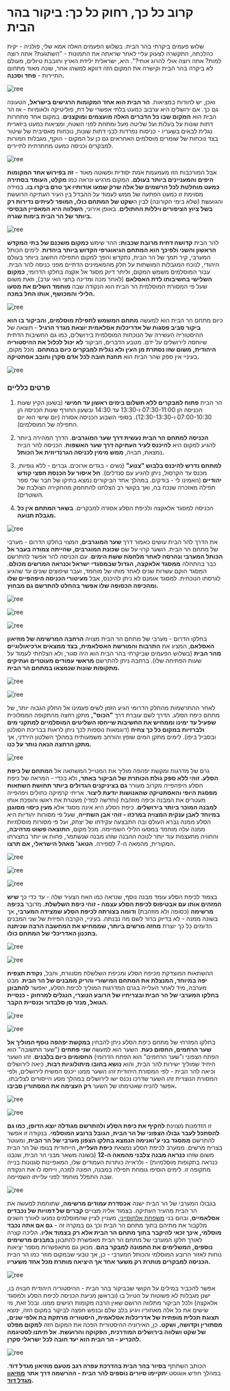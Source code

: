 # קרוב כל כך, רחוק כל כך: ביקור בהר הבית

שלוש פעמים ביקרתי בהר הבית. בשלוש הפעמים האלה אמא שלי, פולניה - יקית כהלכתה, התקשרה לצעוק עליי לאחר שראתה את התמונות - "השתגעת? אתה רוצה למות? אתה רוצה אולי להרוג אותי?". היא, ישראלית ילידת הארץ וחובבת טיולים, מעולם לא ביקרה בהר הבית וקישרה את המקום הזה דווקא למשהו אחר, שונה מאוד מתחום התיירות - **פחד וסכנה.**

![ree](https://static.wixstatic.com/media/4e19df_ab0554e1de714e558417f6ee39ca6ed0~mv2.jpg/v1/fill/w_147,h_98,al_c,q_80,usm_0.66_1.00_0.01,blur_2,enc_avif,quality_auto/4e19df_ab0554e1de714e558417f6ee39ca6ed0~mv2.jpg)

ואכן, יש להודות במציאות. **הר הבית הוא אחד המקומות הרגישים בישראל,** הטעונה גם כך. אם ירושלים היא ערבוב כמעט בלתי אפשרי של דת, פוליטיקה ולאומיות - אז הר הבית הוא **המקום שבו כל הדברים האלה מועצמים ומוקצנים**. במקום אחד מתחרות דתות שונות על בעלות ועל שליטה מעל ומתחת לפני השטח, ומציאות כמעט ביזארית נגלית לבאים בשעריו - כניסות נפרדות לבני דתות שונות, נוכחות מאסיבית של שיטור בצד נוכחות של שומרים מוסלמים האחראים גם כן על המקום - הוקף, מגבלות חמורות למבקרים וכניסה כמעט מחתרתית לתיירים.

![ree](https://static.wixstatic.com/media/4e19df_85e108375cbc4ec5b1a70eebd072fbc8~mv2.jpg/v1/fill/w_147,h_98,al_c,q_80,usm_0.66_1.00_0.01,blur_2,enc_avif,quality_auto/4e19df_85e108375cbc4ec5b1a70eebd072fbc8~mv2.jpg)

אבל המורכבות הזו מעמעמת אמת יסודית ופשוטה מאוד - **זה בפירוש אחד המקומות היפים והמעניינים ביותר בעולם.** המקום מרגיש ונראה כמו **מקלט, העומד בסתירה כמעט מוחלטת לכל הרשמים של אלה שרק שמעו אודותיו אך טרם ביקרו בו.** במידה מסוימת זו כמעט הפתעה של ממש לעמוד על ההבדל בין העיר העתיקה הרועשת והגועשת (שלא בימי הקורונה) לבין ה**שקט של המתחם כולו, המופר לעיתים נדירות רק בשל ציוץ הציפורים ויללות החתולים**. באופן אירוני, **השלווה היא המאפיין הבסיסי ביותר של הר הבית בימות שגרה.**

![ree](https://static.wixstatic.com/media/4e19df_e7f89fc5b195446c8c17e38e7d0183c3~mv2.jpg/v1/fill/w_147,h_98,al_c,q_80,usm_0.66_1.00_0.01,blur_2,enc_avif,quality_auto/4e19df_e7f89fc5b195446c8c17e38e7d0183c3~mv2.jpg)

להר הבית **קדושה דתית מרובת שכבות:** ההר שימש **כמקום משכנם של בתי המקדש הראשון והשני ולפיכך הוא המתחם הגיאוגרפי הקדוש ביותר ביהדות**. לימים הכותל המערבי, קיר תמך של הר הבית, נתקדש והפך למקום התפילה החשוב ביותר בעולם היהודי, לנוכח המגבלות המושתות על חלק מהמאמינים הדתיים מפני כניסה להר הבית. עבור המוסלמים משמש המקום, וליתר דיוק מסגד אל אקצה בחלקו הדרומי, **כמקום השלישי בחשיבותו לדת האסלאם** (לאחר מכה ומדינה בחצי האי ערב), וזאת משום שעל פי המסורת המוסלמית הר הבית הוא הנקודה שבה **מוחמד השלים את מסעו הלילי והמכושף, אותו החל במכה.**

![ree](https://static.wixstatic.com/media/4e19df_85a6ff6cd72244a19593acb2d6b6e99b~mv2.jpg/v1/fill/w_147,h_98,al_c,q_80,usm_0.66_1.00_0.01,blur_2,enc_avif,quality_auto/4e19df_85a6ff6cd72244a19593acb2d6b6e99b~mv2.jpg)

כיום מתחם הר הבית הוא למעשה **מתחם המשמש לתפילת מוסלמים, והביקור בו הוא ביקור סביב פסגות של אדריכלות אסלאמית יוצאת מגדר הרגיל** - תוצאה של ההיסטוריה העשירה של הנוכחות המוסלמית בירושלים, כמו גם החשיבות הדתית שיוחסה לירושלים על ידם. מטבע הדברים, הביקור **לא יכול לכלול את ההיסטוריה היהודית, משום שזו נסתרת מן העין ולא נגלית למבקרים כיום במתחם**. מכל מקום, בעיניי אין ספק שהר הבית הוא **תחנת חובה לכל אדם סקרן וחובב אסתטיקה.**

![ree](https://static.wixstatic.com/media/4e19df_11c07c7ec4324dcfa723f9857b274beb~mv2.jpg/v1/fill/w_147,h_98,al_c,q_80,usm_0.66_1.00_0.01,blur_2,enc_avif,quality_auto/4e19df_11c07c7ec4324dcfa723f9857b274beb~mv2.jpg)

### **פרטים כלליים**

1. הר הבית **פתוח למבקרים ללא תשלום בימים ראשון עד חמישי** (בשעון הקיץ שעות הכניסה הן 07:30-11:00 ו-13:30 עד 14:30 ובשעון החורף שעות הכניסה הן 07:00-10:30 ו-12:30-13:30). בסופי השבוע הכניסה אסורה (יום שישי הוא יום התפילה של המוסלמים).

2. **הכניסה למתחם הר הבית נעשית דרך שער המוגרבים**. הדרך המהירה ביותר להגיע למקום היא **להיכנס לעיר העתיקה דרך שער האשפות**. הכניסה להר הבית נמצאת, חבויה, **ממש מימין לכניסה הגרנדיוזית אל הכותל.**

3. **למתחם נדרש להיכנס בלבוש "צנוע"** (נשים - בגדים ארוכים. גברים - ללא גופיות, מכנס עד הקרסול, ניתן להגיע עם סנדלים). **חל איסור על הכנסת חפצי קודש יהודיים** (האמינו לי - בודקים. במהלך אחד הביקורים נמצא בתיקו של חבר שלי ספר תפילה מאזכרה שנכח בה, ואך בקושי רב הצלחנו להתחמק מהחקירה הצולבת של השוטרים).

4. הכניסה למסגד אלאקצה ולכיפת הסלע אסורה למבקרים. **בשאר המתחם אין כל מגבלת תנועה.**

![ree](https://static.wixstatic.com/media/4e19df_ff631e3c6d80469da96ee183fb7028f1~mv2.jpg/v1/fill/w_147,h_98,al_c,q_80,usm_0.66_1.00_0.01,blur_2,enc_avif,quality_auto/4e19df_ff631e3c6d80469da96ee183fb7028f1~mv2.jpg)

את הדרך להר הבית עושים כאמור דרך **שער המוגרבים**, המצוי בחלקו הדרום - מערבי של מתחם הר הבית. השער קרוי על שם **שכונת המוגרבים, שהייתה צמודה בעבר אל הכותל המערבי ונהרסה לאחר מלחמת ששת הימים**. עם הכניסה להר אפשר להתרשם כבר בהתחלה **ממסגד אלאקצה, הגדול שבמסגדי ישראל וכנראה המרשים מכולם**. המסגד הוקם עשרות שנים לאחר מותו של מוחמד, ועבר שיפוצים שונים עד שהגיע לגרסתו הנוכחית. למסגד אומנם לא ניתן להיכנס, אבל **מעיטורי הכניסה היפהפיים שלו ומהכיפה הכסופה שלו אפשר בהחלט להתרשם גם מבחוץ.**

![ree](https://static.wixstatic.com/media/4e19df_a1143f4d66bb4b4390999554f9c21935~mv2.jpg/v1/fill/w_147,h_98,al_c,q_80,usm_0.66_1.00_0.01,blur_2,enc_avif,quality_auto/4e19df_a1143f4d66bb4b4390999554f9c21935~mv2.jpg)

![ree](https://static.wixstatic.com/media/4e19df_4b8992f4ccb84bf3aa77a1dcf3f52217~mv2.jpg/v1/fill/w_147,h_98,al_c,q_80,usm_0.66_1.00_0.01,blur_2,enc_avif,quality_auto/4e19df_4b8992f4ccb84bf3aa77a1dcf3f52217~mv2.jpg)

![ree](https://static.wixstatic.com/media/4e19df_8719882d90524c46afb7e09f1ade1e2c~mv2.jpg/v1/fill/w_147,h_221,al_c,q_80,usm_0.66_1.00_0.01,blur_2,enc_avif,quality_auto/4e19df_8719882d90524c46afb7e09f1ade1e2c~mv2.jpg)

בחלקו הדרום - מערבי של מתחם הר הבית מצויה **הרחבה המרשימה של מוזיאון האסלאם**, המציג את **התרבות והמורשת האסלאמית, בצד ממצאים ארכיאולוגיים מהר הבית** (בשלוש הפעמים שביקרתי בהר הבית הוא היה סגור, ולא הצלחתי לעמוד על שעות הפתיחה שלו). ברחבה ניתן להתרשם **מראשי עמודים מעוטרים ועתיקים מתקופות שונות שנמצאו במתחם הר הבית.**

![ree](https://static.wixstatic.com/media/4e19df_732a331366d7488a9b48c19181931599~mv2.jpg/v1/fill/w_147,h_98,al_c,q_80,usm_0.66_1.00_0.01,blur_2,enc_avif,quality_auto/4e19df_732a331366d7488a9b48c19181931599~mv2.jpg)

![ree](https://static.wixstatic.com/media/4e19df_569bd67edccb4bcf8c80d08c735c6400~mv2.jpg/v1/fill/w_147,h_98,al_c,q_80,usm_0.66_1.00_0.01,blur_2,enc_avif,quality_auto/4e19df_569bd67edccb4bcf8c80d08c735c6400~mv2.jpg)

לאחר ההתרשמות מהחלק הדרומי הגיע הזמן לשים פעמינו אל החלק הגבוה יותר, של מתחם כיפת הסלע. הדרך לשם עוברת דרך **"הכוס",** מתקן רחצה מהתקופה הממלוכית **שפעיל עד ימינו וממחיש את החשיבות שייחסו השליטים המוסלמיים למתקני מים ולברזיות במקום כל כך צחיח** (דוגמאות נוספות לכך ניתן לראות בבריכת הסולטן ובסביל ביפו). לימים מתקן המים שופץ והורחב משמעותית במהלך השלטון הירדני, אך **מתקן הרחצה הנאה נותר על כנו.**

![ree](https://static.wixstatic.com/media/4e19df_d52ba7c68b9d4c269a48889c0b7164e2~mv2.jpg/v1/fill/w_147,h_98,al_c,q_80,usm_0.66_1.00_0.01,blur_2,enc_avif,quality_auto/4e19df_d52ba7c68b9d4c269a48889c0b7164e2~mv2.jpg)

גרם של מדרגות ומקשת יפהפה מוליך את המטייל המשתאה אל **המתחם של כיפת הסלע. זוהי ללא ספק גולת הכותרת של הביקור באתר,** ולא בכדי - המראה של כיפת הסלע היפהפייה מקרוב מעורר **גם בציניקנים הגדולים ביותר תחושת השתאות מפסגת היופי והאסתטיקה שהאנושות יודעת ליצור**. אריחי קרמיקה כחולים ויפהפייה מעטרים את המבנה וכיפה מוזהבת (וחדשה למדי) מעטרת את ראשו והופכת אותו **למבנה המוכר ביותר בירושלים**. כיפת הסלע היא אינה מסגד אלא **מעין כיסוי מסוגנן במיוחד לאבן ענקית המצויה במרכזו - זוהי אבן השתייה**, שעל פי מסורות יהודיות היא הסלע ממנה נברא העולם ובה התבצעה עקידתו של יצחק, ועל פי מסורות מוסלמיות ממנה עלה מוחמד במסעו הלילי השמיימה. מכל מקום, **התוצאה פשוט מרהיבה,** והחוויה מתעצמת עוד יותר לנוכח ההבנה שזהו מבנה שנשתמר, פחות או יותר בתצורתו המקורית, מהמאה ה-7 לספירה. **הטאג' מאהל הישראלי, אם תרצו.**

![ree](https://static.wixstatic.com/media/4e19df_960638ebb99f40f5989e56dc8367418d~mv2.jpg/v1/fill/w_147,h_98,al_c,q_80,usm_0.66_1.00_0.01,blur_2,enc_avif,quality_auto/4e19df_960638ebb99f40f5989e56dc8367418d~mv2.jpg)

![ree](https://static.wixstatic.com/media/4e19df_917e8fbc7e2240d9aecf673aae765ad5~mv2.jpg/v1/fill/w_147,h_98,al_c,q_80,usm_0.66_1.00_0.01,blur_2,enc_avif,quality_auto/4e19df_917e8fbc7e2240d9aecf673aae765ad5~mv2.jpg)

![ree](https://static.wixstatic.com/media/4e19df_aa5b69169e3b43ffbc255b27af32e33a~mv2.jpg/v1/fill/w_147,h_98,al_c,q_80,usm_0.66_1.00_0.01,blur_2,enc_avif,quality_auto/4e19df_aa5b69169e3b43ffbc255b27af32e33a~mv2.jpg)

בצמוד לכיפת הסלע עומד מבנה נוסף, שנראה כמו האח הצעיר שלה - עד כדי כך **שיש המזהים אותו עם אבטיפוס לכיפת הסלע עצמה - זוהי כיפת השלשלת.** מדובר **בכיפה מרשימה** (כסופה ולא מוזהבת) **ודומה בצורתה לכיפת הסלע שמצידה המערבי,** אך בשונה ממנה - לא בדיוק ברור לשם מה נבנתה. בעיניי, הקרבה הפיזית של שני המבנים הדומים כל כך יוצרת **מחזה מרשים ביותר, שממחיש את המחשבה הרבה שניתנה בתכנון האדריכלי של המתחם כולו.**

![ree](https://static.wixstatic.com/media/4e19df_d8c2ef83af1e4aec90b9b27cd2dc0f31~mv2.jpg/v1/fill/w_147,h_98,al_c,q_80,usm_0.66_1.00_0.01,blur_2,enc_avif,quality_auto/4e19df_d8c2ef83af1e4aec90b9b27cd2dc0f31~mv2.jpg)

![ree](https://static.wixstatic.com/media/4e19df_f03c4d13d76c49909f52f76bb7d1f844~mv2.jpg/v1/fill/w_147,h_98,al_c,q_80,usm_0.66_1.00_0.01,blur_2,enc_avif,quality_auto/4e19df_f03c4d13d76c49909f52f76bb7d1f844~mv2.jpg)

ההשתאות המוצדקת מכיפת הסלע ומכיפת השלשלת מסנוורת, וחבל, **נקודת תצפית יפה במיוחד, המנצלת את המתחם המישורי והריק ממבנים של הר הבית**. מבט מערבה, מיד לאחר העלייה בגרם המדרגות המוליך לכיפת הסלע, יאפשר **להתבונן בחלקו המערבי של הר הבית ובצריחיו של הרובע הנוצרי, הנגלים למרחוק - כנסיית הגואל, מנזר סן סלבדור וכנסיית הקבר.**

![ree](https://static.wixstatic.com/media/4e19df_a00e33d08ed64398900425a220d886b1~mv2.jpg/v1/fill/w_147,h_98,al_c,q_80,usm_0.66_1.00_0.01,blur_2,enc_avif,quality_auto/4e19df_a00e33d08ed64398900425a220d886b1~mv2.jpg)

![ree](https://static.wixstatic.com/media/4e19df_64598c05eeaf4f10a946a5883437c934~mv2.jpg/v1/fill/w_147,h_98,al_c,q_80,usm_0.66_1.00_0.01,blur_2,enc_avif,quality_auto/4e19df_64598c05eeaf4f10a946a5883437c934~mv2.jpg)

בחלקו המזרחי של מתחם כיפת הסלע ניתן להבחין **במקשת יפהפה נוסף המוליך אל שער הרחמים, החסום כעת**. השער הוא למעשה **שני פתחים** ("שער התשובה" הוא הפתח הצפוני ו"שער הרחמים" הוא הפתח הדרומי) **החסומים כיום בלבנים**. זהו השער היחיד שמוליך ישירות להר הבית, והוא **נושא בחובו מיתולוגיות רבות**, כיאה לירושלים וכיאה להר הבית - לפי המסורת היהודית זהו השער ממנו ייכנס המשיח לירושלים, ולפי המסורת הנוצרית זהו השער שדרכו נכנס ישו לירושלים במהלך מסע הייסורים לצליבתו.  אפשר להניח שאטימתו של השער **רק העצימה את המסתורין סביבו.**

![ree](https://static.wixstatic.com/media/4e19df_fc7fe9df55e54318a97b2132bd857143~mv2.jpg/v1/fill/w_147,h_98,al_c,q_80,usm_0.66_1.00_0.01,blur_2,enc_avif,quality_auto/4e19df_fc7fe9df55e54318a97b2132bd857143~mv2.jpg)

![ree](https://static.wixstatic.com/media/4e19df_bfd11c66b43d4223989808456bde4471~mv2.jpg/v1/fill/w_147,h_98,al_c,q_80,usm_0.66_1.00_0.01,blur_2,enc_avif,quality_auto/4e19df_bfd11c66b43d4223989808456bde4471~mv2.jpg)

זו הזדמנות מצוינת **להקיף את כיפת הסלע ולהתרשם מגודלה יוצא הדופן, כמו גם להסתכל לעבר גבולו הצפוני של הר הבית, הגובל ברובע המוסלמי.** בנקודה זו אפשר להתרשם **ממסגד בני ע'ואנימה הנמצא בחלקו הצפון מערבי של הר הבית**, ומעוטר בצריח מרשים. ממערב לכיפת הסלע נמצאת **כיפת העלייה,** הייחודית בנופו של הר הבית משום שזהו **כנראה מבנה צלבני מהמאה ה-12** (בשונה משאר מבני הר הבית, שנבנו כנראה בתקופות מוסלמיות) - ולראייה כותרות העמודים שלו, המאפיינות סגנונות בנייה מתקופה זו. לימים הוסיפו גומחת תפילה במבנה, הפונה למכה, וייחסו לו את הנקודה שבה התפלל מוחמד לפני עלייתו השמיימה.

![ree](https://static.wixstatic.com/media/4e19df_aaa2386ba22b41b19e79ce02b9eb03ef~mv2.jpg/v1/fill/w_147,h_98,al_c,q_80,usm_0.66_1.00_0.01,blur_2,enc_avif,quality_auto/4e19df_aaa2386ba22b41b19e79ce02b9eb03ef~mv2.jpg)

בגבולו המערבי של הר הבית ישנה **אכסדרת עמודים מרשימה,** שתוחמת למעשה את הר הבית מהעיר העתיקה. בצמוד אליה מצויים **קברים של דמויות של נכבדים אסלאמיים**, ובהם בני [משפחת אלחוסייני.](https://he.wikipedia.org/wiki/%D7%9E%D7%A9%D7%A4%D7%97%D7%AA_%D7%97%D7%95%D7%A1%D7%99%D7%99%D7%A0%D7%99) מעניין לציין שהמוסלמים נמנעו לאורך השנים מלקבור את מתיהם בתוך מתחם הר הבית וכך גם במקרה זה - **גם אם אתה נכבד מוסלמי, אינך זכאי להיקבר בתוך מתחם הר הבית אלא רק בצמוד אליו.** הליכה קצרה לאורך חלקו המערבי של מתחם הר הבית מאפשרת להתבונן **במבנים מרשימים נוספים, המשלימים את התמונה למבקר בהם**. מכאן גם מתאפשרות מספר יציאות נוחות לאזור הרובע המוסלמי והכותל המערבי - כן, אך טבעי שבמקום מוזר כמו הר הבית **הכניסה למבקרים מותרת רק משער אחד אך היציאה מותרת מכל אחד משעריו.**

![ree](https://static.wixstatic.com/media/4e19df_7c2e86df23ff414387e1e24d07288a8f~mv2.jpg/v1/fill/w_147,h_98,al_c,q_80,usm_0.66_1.00_0.01,blur_2,enc_avif,quality_auto/4e19df_7c2e86df23ff414387e1e24d07288a8f~mv2.jpg)

אפשר להכביר במילים על הקושי שבביקור בהר הבית - ההיסטוריה היהודית חבויה בו, ישנן מגבלות לא פשוטות על הטיול בו (ובראשן מניעת הכניסה לכיפת הסלע ולמסגד אלאקצה) ולכל הביקור מתלווה הרושם שאין הרבה מקומות רגישים ממנו. ובכל זאת, מי שישים את כל אלה מאחוריו ויגיע בלב שלם ובנפש חפצה לביקור במקום הזה, ימצא **תצוגת תכלית מופתית של אדריכלות אסלאמית, היסטוריה מרתקת בת אלפי שנים, מסתורין וקדושה, ושקט.** כן, האירוניה ההיסטורית הפכה את המקום הזה **למקום מפלט של שקט ושלווה בירושלים המודרנית, הפקוקה והרועשת. אל תיתנו לסטיגמה להכריע - הר הבית הוא יעד חובה לכל ישראלי סקרן.**

![ree](https://static.wixstatic.com/media/4e19df_086f645bd1af46f3bd58ad205651be17~mv2.jpg/v1/fill/w_147,h_98,al_c,q_80,usm_0.66_1.00_0.01,blur_2,enc_avif,quality_auto/4e19df_086f645bd1af46f3bd58ad205651be17~mv2.jpg)

הכותב השתתף **בסיור בהר הבית בהדרכת עפרה רגב מטעם מוזיאון מגדל דוד**. במהלך חודש אוגוסט **יתקיימו סיורים נוספים להר הבית - ההרשמה דרך אתר** [**מוזיאון מגדל דוד**](https://www.tod.org.il/)**.**